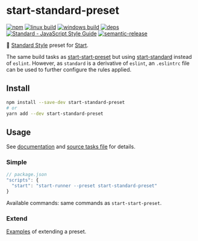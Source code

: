 # start-standard-preset

[![npm](https://img.shields.io/npm/v/start-start-preset.svg?style=flat-square)](https://www.npmjs.com/package/start-start-preset)
[![linux build](https://img.shields.io/travis/start-runner/start-preset/master.svg?label=linux&style=flat-square)](https://travis-ci.org/start-runner/start-preset)
[![windows build](https://img.shields.io/appveyor/ci/start-runner/start-preset/master.svg?label=windows&style=flat-square)](https://ci.appveyor.com/project/start-runner/start-preset)
[![deps](https://img.shields.io/gemnasium/start-runner/start-preset.svg?style=flat-square)](https://gemnasium.com/start-runner/start-preset)
[![Standard - JavaScript Style Guide](https://img.shields.io/badge/code%20style-standard-brightgreen.svg?style=flat-square)](http://standardjs.com/)
[![semantic-release](https://img.shields.io/badge/%20%20%F0%9F%93%A6%F0%9F%9A%80-semantic--release-e10079.svg?style=flat-square)](https://github.com/semantic-release/semantic-release)

🎏 [Standard Style](http://standardjs.com/) preset for [Start](https://github.com/start-runner/start).

The same build tasks as [start-start-preset](https://github.com/start-runner/start-preset) but using
[start-standard](https://github.com/effervescentia/start-standard) instead of `eslint`.
However, as `standard` is a derivative of `eslint`, an `.eslintrc` file can be used to further configure the rules applied.

## Install

```sh
npm install --save-dev start-standard-preset
# or
yarn add --dev start-standard-preset
```

## Usage

See [documentation](https://github.com/start-runner/start#readme) and [source tasks file](lib/index.js) for details.

### Simple

```js
// package.json
"scripts": {
  "start": "start-runner --preset start-standard-preset"
}
```

Available commands: same commands as `start-start-preset`.

### Extend

[Examples](https://github.com/start-runner/start-preset#extend)  of extending a preset.
